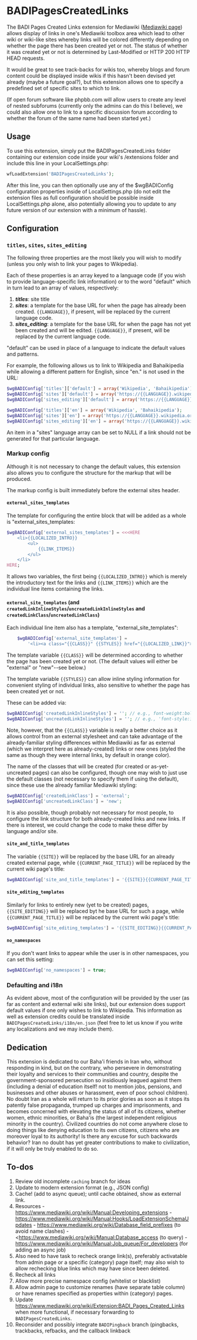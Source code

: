 # BADIPagesCreatedLinks

The BADI Pages Created Links extension for Mediawiki
([Mediawiki page](https://www.mediawiki.org/wiki/Extension:BADI_Pages_Created_Links))
allows display of links in one's Mediawiki toolbox area which lead to
other wiki or wiki-like sites
whereby links will be colored differently depending on whether the page there
has been created yet or not. The status of whether it was created yet or not
is determined by Last-Modified or HTTP 200 HTTP HEAD requests.

It would be great to see track-backs for wikis too, whereby blogs and forum
content could be displayed inside wikis if this hasn't been devised yet
already (maybe a future goal?), but this extension allows one to specify
a predefined set of specific sites to which to link.

(If open forum software like phpbb.com will allow users to create any level
of nested subforums (currently only the admins can do this I believe), we
could also allow one to link to a specific discussion forum according to
whether the forum of the same name had been started yet.)

## Usage

To use this extension, simply put the BADIPagesCreatedLinks folder containing
our extension code inside your wiki's /extensions folder and include this
line in your LocalSettings.php:

```php
wfLoadExtension('BADIPagesCreatedLinks');
```

After this line, you can then optionally use any of the $wgBADIConfig
configuration properties inside of LocalSettings.php (do not edit the extension
files as full configuration should be possible inside LocalSettings.php alone,
also potentially allowing you to update to any future version of our extension
with a minimum of hassle).

## Configuration

### `titles`, `sites`, `sites_editing`

The following three properties are the most likely you will wish to modify
(unless you only wish to link your pages to Wikipedia).

Each of these properties is an array keyed to a language code (if you wish to
provide language-specific link information) or to the word "default" which in
turn lead to an array of values, respectively:

1. ***titles***: site title
2. ***sites***: a template for the base URL for when the page has already been
    created. `{{LANGUAGE}}`, if present, will be replaced by the current
    language code.
3. ***sites_editing***: a template for the base URL for when the page has not
    yet been created and will be edited. `{{LANGUAGE}}`, if present, will be
    replaced by the current language code.

"default" can be used in place of a language to indicate the default values
and patterns.

For example, the following allows us to link to Wikipedia and Bahaikipedia
while allowing a different pattern for English, since "en." is not used
in the URL:

```php
$wgBADIConfig['titles']['default'] = array('Wikipedia', 'Bahaikipedia');
$wgBADIConfig['sites']['default'] = array('https://{{LANGUAGE}}.wikipedia.org/wiki/', 'https://{{LANGUAGE}}.bahaikipedia.org/');
$wgBADIConfig['sites_editing']['default'] = array('https://{{LANGUAGE}}.wikipedia.org/w/index.php?title=', 'https://{{LANGUAGE}}.bahaikipedia.org/index.php?title=');

$wgBADIConfig['titles']['en'] = array('Wikipedia', 'Bahaikipedia');
$wgBADIConfig['sites']['en'] = array('https://{{LANGUAGE}}.wikipedia.org/wiki/', 'https://bahaikipedia.org/');
$wgBADIConfig['sites_editing']['en'] = array('https://{{LANGUAGE}}.wikipedia.org/w/index.php?title=', 'https://bahaikipedia.org/index.php?title=');
```

An item in a "sites" language array can be set to NULL if a link should not be
generated for that particular language.

### Markup config

Although it is not necessary to change the default values, this extension
also allows you to configure the structure for the markup that will be
produced.

The markup config is built immediately before the external sites header.

#### `external_sites_templates`

The template for configuring the entire block that will be added
as a whole is "external_sites_templates:

```php
$wgBADIConfig['external_sites_templates'] = <<<HERE
    <li>{{LOCALIZED_INTRO}}
        <ul>
            {{LINK_ITEMS}}
        </ul>
    </li>
HERE;
```

It allows two variables, the first being `{{LOCALIZED_INTRO}}` which is
merely the introductory text for the links and `{{LINK_ITEMS}}` which are
the individual line items containing the links.

#### `external_site_templates` (and `createdLinkInlineStyles`/`uncreatedLinkInlineStyles` and `createdLinkClass`/`uncreatedLinkClass`)

Each individual line item also has a template, "external_site_templates":

```php
    $wgBADIConfig['external_site_templates'] =
        '<li><a class="{{CLASS}}" {{STYLES}} href="{{LOCALIZED_LINK}}">{{LOCALIZED_TITLE}}</a></li>'."\n";
```

The template variable `{{CLASS}}` will be determined according to whether
the page has been created yet or not. (The default values will either be
"external" or "new"--see below.)

The template variable `{{STYLES}}` can allow inline styling information for
convenient styling of individual links, also sensitive to whether the page
has been created yet or not.

These can be added via:

```php
$wgBADIConfig['createdLinkInlineStyles'] = ''; // e.g., font-weight:bold;
$wgBADIConfig['uncreatedLinkInlineStyles'] = ''; // e.g., 'font-style:italic';
```

Note, however, that the `{{CLASS}}` variable is really a better choice
as it allows control from an external stylesheet and can take advantage
of the already-familiar styling differences within Mediawiki
as far as external (which we interpret here as already-created) links or
new ones (styled the same as though they were internal links, by default in
orange color).

The name of the classes that will be created (for created or as-yet-uncreated
pages) can also be configured, though one may wish to just use the default
classes (not necessary to specify them if using the default), since these use
the already familiar Mediawiki styling:

```php
$wgBADIConfig['createdLinkClass'] = 'external';
$wgBADIConfig['uncreatedLinkClass'] = 'new';
```

It is also possible, though probably not necessary for most people, to
configure the link structure for both already-created links and new links.
If there is interest, we could change the code to make these differ by
language and/or site.

#### `site_and_title_templates`

The variable `{{SITE}}` will be replaced by the base URL for an already created
external page, while `{{CURRENT_PAGE_TITLE}}` will be replaced by the current
wiki page's title:

```php
$wgBADIConfig['site_and_title_templates'] = '{{SITE}}{{CURRENT_PAGE_TITLE}}';
```

#### `site_editing_templates`

Similarly for links to entirely new (yet to be created) pages, `{{SITE_EDITING}}`
will be replaced byt he base URL for such a page, while `{{CURRENT_PAGE_TITLE}}`
will be replaced by the current wiki page's title:

```php
$wgBADIConfig['site_editing_templates'] = '{{SITE_EDITING}}{{CURRENT_PAGE_TITLE}}&action=edit';
```

#### `no_namespaces`

If you don't want links to appear while the user is in other namespaces, you can set this setting:

```php
$wgBADIConfig['no_namespaces'] = true;
```

### Defaulting and i18n

As evident above, most of the configuration will be provided by the user
(as far as content and external wiki site links), but our extension does
support default values if one only wishes to link to Wikipedia. This
information as well as extension credits could be translated
inside `BADIPagesCreatedLinks/i18n/en.json` (feel free to let us know if you
write any localizations and we may include them).

## Dedication

This extension is dedicated to our Baha'i friends in Iran who, without
responding in kind, but on the contrary, who persevere in demonstrating their
loyalty and services to their communities and country, despite the
government-sponsored persecution so insidiously leagued against them
(including a denial of education itself! not to mention jobs, pensions,
and businesses and other abuses or harassment, even of poor school children).
No doubt Iran as a whole will return to its prior glories as soon as it
stops its patently false propaganda, trumped up charges and imprisonments,
and becomes concerned with elevating the status of all of its citizens,
whether women, ethnic minorities, or Baha'is (the largest independent
religious minority in the country). Civilized countries do not come anywhere
close to doing things like denying education to its own citizens, citizens
who are moreover loyal to its authority! Is there any excuse for such
backwards behavior? Iran no doubt has yet greater contributions to
make to civilization, if it will only be truly enabled to do so.

## To-dos

1. Review old incomplete `caching` branch for ideas
1. Update to modern extension format (e.g., JSON config)
1. Cache! (add to async queue); until cache obtained, show as external
    link.
  1. Resources
    - <https://www.mediawiki.org/wiki/Manual:Developing_extensions>
    - <https://www.mediawiki.org/wiki/Manual:Hooks/LoadExtensionSchemaUpdates>
    - <https://www.mediawiki.org/wiki/Database_field_prefixes> (to avoid name
    clashes)
    - <https://www.mediawiki.org/wiki/Manual:Database_access (to query)
    - <https://www.mediawiki.org/wiki/Manual:Job_queue/For_developers> (for
    adding an async job)
  1. Also need to have task to recheck orange link(s), preferably
    activatable from admin page or a specific (category) page itself;
    may also wish to allow rechecking blue links which may have since
    been deleted.
  1. Recheck all links
1. Allow more precise namespace config (whitelist or blacklist)
1. Allow admin page to customize renames (have separate table column) or
    have renames specified as properties within (category) pages.
1. Update <https://www.mediawiki.org/wiki/Extension:BADI_Pages_Created_Links>
    when more functional, if necessary forwarding to `BADIPagesCreatedLinks`.
1. Reconsider and possibly integrate `BADIPingback` branch (pingbacks,
    trackbacks, refbacks, and the callback linkback
